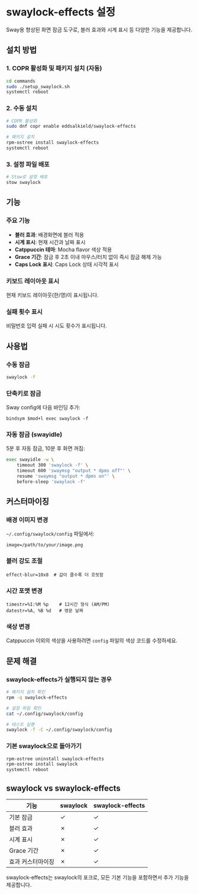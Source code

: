 # swaylock-effects 설정

Sway용 향상된 화면 잠금 도구로, 블러 효과와 시계 표시 등 다양한 기능을 제공합니다.

## 설치 방법

### 1. COPR 활성화 및 패키지 설치 (자동)

```bash
cd commands
sudo ./setup_swaylock.sh
systemctl reboot
```

### 2. 수동 설치

```bash
# COPR 활성화
sudo dnf copr enable eddsalkield/swaylock-effects

# 패키지 설치
rpm-ostree install swaylock-effects
systemctl reboot
```

### 3. 설정 파일 배포

```bash
# Stow로 설정 배포
stow swaylock
```

## 기능

### 주요 기능
- **블러 효과**: 배경화면에 블러 적용
- **시계 표시**: 현재 시간과 날짜 표시
- **Catppuccin 테마**: Mocha flavor 색상 적용
- **Grace 기간**: 잠금 후 2초 이내 마우스/터치 없이 즉시 잠금 해제 가능
- **Caps Lock 표시**: Caps Lock 상태 시각적 표시

### 키보드 레이아웃 표시
현재 키보드 레이아웃(한/영)이 표시됩니다.

### 실패 횟수 표시
비밀번호 입력 실패 시 시도 횟수가 표시됩니다.

## 사용법

### 수동 잠금
```bash
swaylock -f
```

### 단축키로 잠금
Sway config에 다음 바인딩 추가:
```
bindsym $mod+l exec swaylock -f
```

### 자동 잠금 (swayidle)
5분 후 자동 잠금, 10분 후 화면 꺼짐:
```bash
exec swayidle -w \
    timeout 300 'swaylock -f' \
    timeout 600 'swaymsg "output * dpms off"' \
    resume 'swaymsg "output * dpms on"' \
    before-sleep 'swaylock -f'
```

## 커스터마이징

### 배경 이미지 변경
`~/.config/swaylock/config` 파일에서:
```
image=/path/to/your/image.png
```

### 블러 강도 조절
```
effect-blur=10x8  # 값이 클수록 더 흐릿함
```

### 시간 포맷 변경
```
timestr=%I:%M %p    # 12시간 형식 (AM/PM)
datestr=%A, %B %d   # 영문 날짜
```

### 색상 변경
Catppuccin 이외의 색상을 사용하려면 `config` 파일의 색상 코드를 수정하세요.

## 문제 해결

### swaylock-effects가 실행되지 않는 경우
```bash
# 패키지 설치 확인
rpm -q swaylock-effects

# 설정 파일 확인
cat ~/.config/swaylock/config

# 테스트 실행
swaylock -f -C ~/.config/swaylock/config
```

### 기본 swaylock으로 돌아가기
```bash
rpm-ostree uninstall swaylock-effects
rpm-ostree install swaylock
systemctl reboot
```

## swaylock vs swaylock-effects

| 기능 | swaylock | swaylock-effects |
|------|----------|------------------|
| 기본 잠금 | ✓ | ✓ |
| 블러 효과 | ✗ | ✓ |
| 시계 표시 | ✗ | ✓ |
| Grace 기간 | ✗ | ✓ |
| 효과 커스터마이징 | ✗ | ✓ |

swaylock-effects는 swaylock의 포크로, 모든 기본 기능을 포함하면서 추가 기능을 제공합니다.
